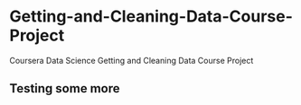 # Getting-and-Cleaning-Data-Course-Project
Coursera Data Science Getting and Cleaning Data Course Project

## Testing some more